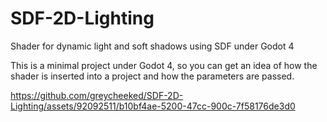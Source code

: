 # SDF-2D-Lighting
Shader for dynamic light and soft shadows using SDF under Godot 4

This is a minimal project under Godot 4, so you can get an idea of how the shader is inserted into a project and how the parameters are passed.

https://github.com/greycheeked/SDF-2D-Lighting/assets/92092511/b10bf4ae-5200-47cc-900c-7f58176de3d0

